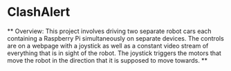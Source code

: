 # ClashAlert
** Overview: This project involves driving two separate robot cars each containing a Raspberry Pi simultaneously on separate devices. The controls are on a webpage with a joystick as well as a constant video stream of everything that is in sight of the robot. The joystick triggers the motors that move the robot in the direction that it is supposed to move towards. **

